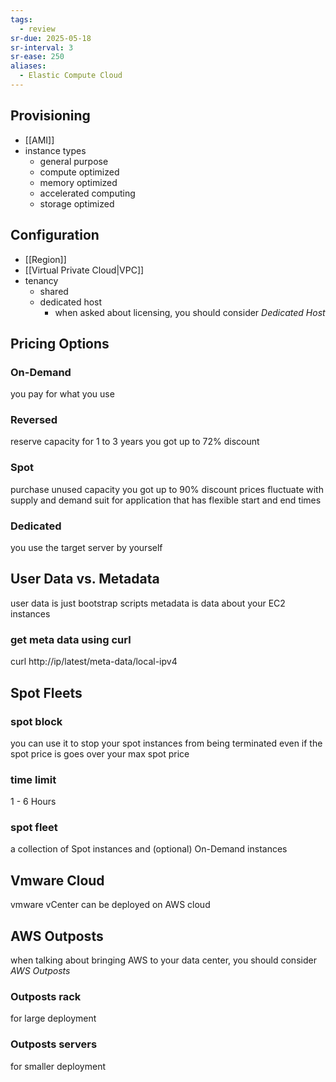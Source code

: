```yaml
---
tags:
  - review
sr-due: 2025-05-18
sr-interval: 3
sr-ease: 250
aliases:
  - Elastic Compute Cloud
---
```

## Provisioning
* [[AMI]]
* instance types
	* general purpose
	* compute optimized
	* memory optimized
	* accelerated computing
	* storage optimized
## Configuration
* [[Region]]
* [[Virtual Private Cloud|VPC]]
* tenancy
	* shared
	* dedicated host
		* when asked about licensing, you should consider *Dedicated Host*
## Pricing Options 
### On-Demand 
you pay for what you use 
### Reversed 
reserve capacity for 1 to 3 years you got up to 72% discount 
### Spot 
purchase unused capacity you got up to 90% discount prices fluctuate with supply and demand suit for application that has flexible start and end times 
### Dedicated 
you use the target server by yourself
## User Data vs. Metadata 
user data is just bootstrap scripts 
metadata is data about your EC2 instances
### get meta data using curl 
curl http://ip/latest/meta-data/local-ipv4 

## Spot Fleets
### spot block 
you can use it to stop your spot instances from being terminated even if the spot price is goes over your max spot price 
### time limit 
1 - 6 Hours
### spot fleet 
a collection of Spot instances and (optional) On-Demand instances 
## Vmware Cloud
vmware vCenter can be deployed on AWS cloud
## AWS Outposts 
when talking about bringing AWS to your data center, you should consider _AWS Outposts_
### Outposts rack
for large deployment
### Outposts servers
for smaller deployment
